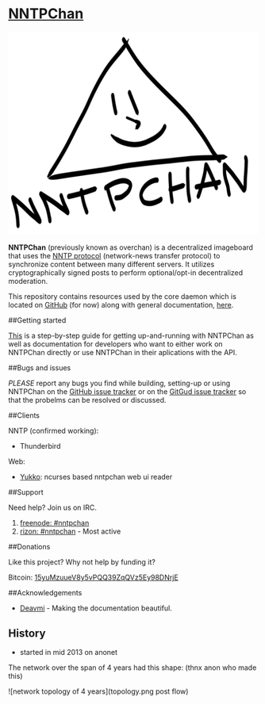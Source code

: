 [NNTPChan](https://nntpchan.info)
=================================

![le ebin logo](nntpchan.png "ebin logo")

**NNTPChan** (previously known as overchan) is a decentralized imageboard that uses the [NNTP protocol](https://en.wikipedia.org/wiki/Network_News_Transfer_Protocol) (network-news transfer protocol) to synchronize content between many different servers. It utilizes cryptographically signed posts to perform optional/opt-in decentralized moderation.

This repository contains resources used by the core daemon which is located on [GitHub](https://github.com/majestrate/srndv2) (for now) along with general documentation, [here](doc/).

##Getting started

[This](doc) is a step-by-step guide for getting up-and-running with NNTPChan as well as documentation for developers who want to either work on NNTPChan directly or use NNTPChan in their aplications with the API.

##Bugs and issues

*PLEASE* report any bugs you find while building, setting-up or using NNTPChan on the [GitHub issue tracker](https://github.com/majestrate/nntpchan/issues) or on the [GitGud issue tracker](https://gitgud.io/uguu/nntpchan/issues) so that the probelms can be resolved or discussed.

##Clients

NNTP (confirmed working):

* Thunderbird

Web:

* [Yukko](https://github.com/faissaloo/Yukko): ncurses based nntpchan web ui reader


##Support

Need help? Join us on IRC.

1. [freenode: #nntpchan](https://webchat.freenode.net/?channels=#nntpchan)
2. [rizon: #nntpchan](https://qchat.rizon.net/?channels=#nntpchan) - Most active

##Donations

Like this project? Why not help by funding it?

Bitcoin: [15yuMzuueV8y5vPQQ39ZqQVz5Ey98DNrjE](bitcoin://15yuMzuueV8y5vPQQ39ZqQVz5Ey98DNrjE)

##Acknowledgements

* [Deavmi](https://deavmi.carteronline.net/) - Making the documentation beautiful.

## History

* started in mid 2013 on anonet

The network over the span of 4 years had this shape: (thnx anon who made this)

![network topology of 4 years](topology.png post flow)

